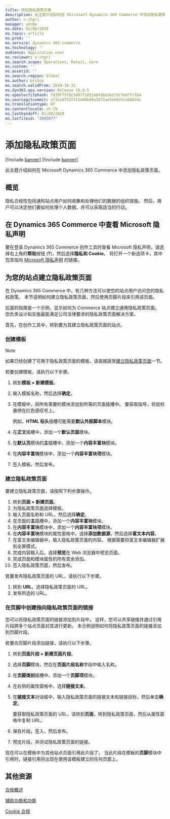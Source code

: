 ```yaml
---
title: 添加隐私政策页面
description: 此主题介绍如何在 Microsoft Dynamics 365 Commerce 中添加隐私政策页面。
author: v-chgri
manager: annbe
ms.date: 01/08/2020
ms.topic: article
ms.prod: ''
ms.service: dynamics-365-commerce
ms.technology: ''
audience: Application user
ms.reviewer: v-chgri
ms.search.scope: Operations, Retail, Core
ms.custom: ''
ms.assetid: ''
ms.search.region: Global
ms.author: brshoo
ms.search.validFrom: 2019-10-31
ms.dyn365.ops.version: Release 10.0.5
ms.openlocfilehash: fd39ff5f8c5d97f2d524043b65627dc7e87fcf64
ms.sourcegitcommit: ef3a1d7527311d00b69a1072ae5eb021ce68034c
ms.translationtype: HT
ms.contentlocale: zh-CN
ms.lasthandoff: 01/09/2020
ms.locfileid: "2945977"
---
```

# <a name="add-a-privacy-policy-page"></a>添加隐私政策页面

[!include [banner](includes/preview-banner.md)]
[!include [banner](includes/banner.md)]

此主题介绍如何在 Microsoft Dynamics 365 Commerce 中添加隐私政策页面。

## <a name="overview"></a>概览

隐私合规性包括通知站点用户如何收集和处理他们的数据的组织措施。 然后，用户可以决定他们要如何处理个人数据，并可以采取适当的行动。

## <a name="review-the-microsoft-privacy-statement-in-dynamics-365-commerce"></a>在 Dynamics 365 Commerce 中查看 Microsoft 隐私声明

要在登录 Dynamics 365 Commerce 创作工具时查看 Microsoft 隐私声明，请选择右上角的**帮助**按钮 (**?**)，然后选择**隐私和 Cookie**。 将打开一个新选项卡，其中包含指向 [Microsoft 隐私声明](https://privacy.microsoft.com/privacystatement) 的链接。

## <a name="build-a-privacy-policy-page-for-your-site"></a>为您的站点建立隐私政策页面

在 Dynamics 365 Commerce 中，有几种方法可以使您的站点用户访问您的隐私权政策。 本节说明如何建立隐私政策页面，然后使用页脚片段来引用该页面。

后面的指南是一个示例，显示如何为 Commerce 站点建立通用隐私政策页面。 您负责设计和实施最能满足公司法律要求的隐私政策页面解决方案。

首先，在创作工具中，转到要为其建立隐私政策页面的站点。

### <a name="create-a-template"></a>创建模板

> [!NOTE]
> 如果已经创建了可用于隐私政策页面的模板，请直接跳至[建立隐私政策页面](#build-a-privacy-policy-page)一节。

若要创建模板，请执行以下步骤。

1. 转到**模板 \> 新建模板**。
1. 输入模板名称，然后选择**确定**。
1. 在模板中，将所有需要的模块添加到所需的页面插槽中。 要获取指导，将鼠标悬停在红色感叹号上。

    例如，**HTML 标头**插槽可能需要**默认外部脚本**模块。

1. 在**正文**插槽中，添加一个**默认页面**模块。
1. 在**默认页**模块的**主**插槽中，添加一个**内容丰富块**模块。
1. 在**内容丰富块**模块中，添加一个**内容丰富块项**模块。
1. 签入模板，然后发布。

### <a name="build-a-privacy-policy-page"></a>建立隐私政策页面

要建立隐私政策页面，请按照下列步骤操作。

1. 转到**页面 \> 新建页面**。
1. 为隐私政策页面选择模板。
1. 输入页面名称和 URL，然后选择**确定**。 
1. 在页面的**主**插槽中，添加一个**内容丰富块**模块。
1. 在**内容丰富块**模块中，添加一个**内容丰富块项**模块。
1. 在**内容丰富块**模块的属性窗格中，选择**添加数据源**，然后选择**富文本内容**。
1. 在富文本编辑器中，输入隐私政策页面的内容。 根据需要将富文本编辑器扩展到全屏模式。
1. 完成内容输入后，选择**预览**在 Web 浏览器中预览页面。
1. 完成页面和模块属性的所有其余添加。
1. 签入隐私政策页面，然后发布。

若要发布隐私政策页面的 URL，请执行以下步骤。

1. 转到 **URL**，选择隐私政策页面的 URL。
1. 发布所选的 URL。

### <a name="create-a-link-to-the-privacy-policy-page-in-a-footer"></a>在页脚中创建指向隐私政策页面的链接

您可以将隐私政策页面的链接添加到片段中。 这样，您可以共享链接并通过引用片段跨多个站点页面对其进行更新。 本示例说明如何将隐私政策页面的链接添加到页脚片段。

若要向页脚片段添加链接，请执行以下步骤。

1. 转到**页面片段 \> 新建页面片段**。
1. 选择**页脚**模块，然后在**页面片段名称**字段中输入名称。
1. 在**页脚类别**插槽中，添加一个**页脚项**模块。
1. 在右侧的属性窗格中，选择**链接文本**。
1. 在**链接文本**对话框中，输入隐私政策页面的链接文本和链接目标，然后单击**确定**。

    要获取隐私政策页面的 URL，请转到**页面**，转到隐私政策页面，然后从属性窗格中复制 URL。

1. 保存片段，签入，然后发布。
1. 预览片段，并测试隐私政策页面的链接。

现在可以在模板中为其他站点页面引用此片段了。 当此片段在模板的**页脚**模块中引用时，链接引用将出现在使用该模板建立的任何页面上。

## <a name="additional-resources"></a>其他资源

[合规概述](compliance-overview.md)

[辅助功能和功能](accessibility.md)

[Cookie 合规](cookie-compliance.md)

